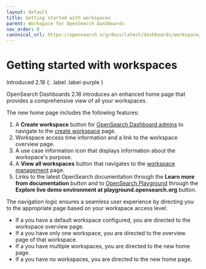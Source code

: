```yaml
---
layout: default
title: Getting started with workspaces
parent: Workspace for OpenSearch Dashboards
nav_order: 0
canonical_url: https://opensearch.org/docs/latest/dashboards/workspace/index/
---
```


# Getting started with workspaces
Introduced 2.18
{: .label .label-purple }

OpenSearch Dashboards 2.18 introduces an enhanced home page that provides a comprehensive view of all your workspaces.

The new home page includes the following features: 

1. A **Create workspace** button for [OpenSearch Dashboard admins]({{site.url}}{{site.baseurl}}/dashboards/workspace/workspace-acl/#configuring-dashboard-administrators) to navigate to the [create workspace]({{site.url}}{{site.baseurl}}/dashboards/workspace/create-workspace) page.
2. Workspace access time information and a link to the workspace overview page.
3. A use case information icon that displays information about the workspace's purpose.
4. A **View all workspaces** button that navigates to the [workspace management]({{site.url}}{{site.baseurl}}/dashboards/workspace/manage-workspace/#navigating-the-workspaces-list) page.
5. Links to the latest OpenSearch documentation through the **Learn more from documentation** button and to [OpenSearch Playground](https://playground.opensearch.org/app/home#/) through the **Explore live demo environment at playground.opensearch.org** button.

The navigation logic ensures a seamless user experience by directing you to the appropriate page based on your workspace access level:

- If a you have a default workspace configured, you are directed to the workspace overview page.
- If a you have only one workspace, you are directed to the overview page of that workspace.
- If a you have multiple workspaces, you are directed to the new home page.
- If a you have no workspaces, you are directed to the new home page.

